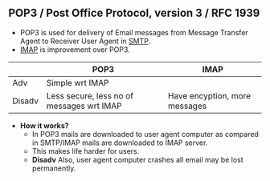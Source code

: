 ## POP3 / Post Office Protocol, version 3 / RFC 1939
- POP3 is used for delivery of Email messages from Message Transfer Agent to Receiver User Agent in [SMTP](/Networking/OSI-Layers/Layer5/Protocols/Email/SMTP_Simple_Mail_Transfer_Protocol).
- [IMAP](/Networking/OSI-Layers/Layer5/Protocols/Email/IMAP_Internet_Message_Access_Protocol) is improvement over POP3.

||POP3|IMAP|
|---|---|---|
|Adv|Simple wrt IMAP|
|Disadv|Less secure, less no of messages wrt IMAP|Have encyption, more messages|

- **How it works?**
  - In POP3 mails are downloaded to user agent computer as compared in SMTP/IMAP mails are downloaded to IMAP server.
  - This makes life harder for users.
  - **Disadv** Also, user agent computer crashes all email may be lost permanently.
